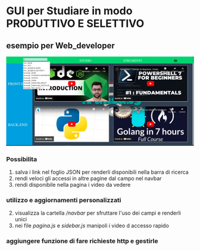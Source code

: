 # GUI per Studiare in modo PRODUTTIVO E SELETTIVO 
## esempio per Web_developer

![PaginaMENU](img_github/Cattura.JPG)

### Possibilita
1. salva i link nel foglio JSON per renderli disponibili nella barra di ricerca
2. rendi veloci gli accessi in altre pagine dal campo nel navbar
3. rendi disponibile nella pagina i video da vedere

### utilizzo e aggiornamenti personalizzati
2. visualizza la cartella */navbar* per sfruttare l'uso dei campi e renderli unici
3. nei file *pagina.js* e *sidebar.js* manipoli i video d accesso rapido

### aggiungere funzione di fare richieste http e gestirle